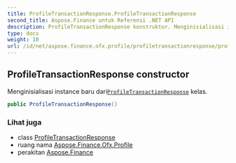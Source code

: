 ```yaml
---
title: ProfileTransactionResponse.ProfileTransactionResponse
second_title: Aspose.Finance untuk Referensi .NET API
description: ProfileTransactionResponse konstruktor. Menginisialisasi instance baru dariProfileTransactionResponse kelas.
type: docs
weight: 10
url: /id/net/aspose.finance.ofx.profile/profiletransactionresponse/profiletransactionresponse/
---
```

## ProfileTransactionResponse constructor

Menginisialisasi instance baru dari[`ProfileTransactionResponse`](../) kelas.

```csharp
public ProfileTransactionResponse()
```

### Lihat juga

* class [ProfileTransactionResponse](../)
* ruang nama [Aspose.Finance.Ofx.Profile](../../profiletransactionresponse/)
* perakitan [Aspose.Finance](../../../)


